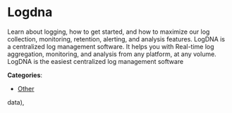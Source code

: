 # Logdna

Learn about logging, how to get started, and how to maximize our log collection, monitoring, retention, alerting, and analysis features. LogDNA is a centralized log management software.  It helps you with Real-time log aggregation, monitoring, and analysis from any platform, at any volume. LogDNA is the easiest centralized log management software

**Categories**:

- [Other](https://github/apis-list/apis-list#other)



data),


